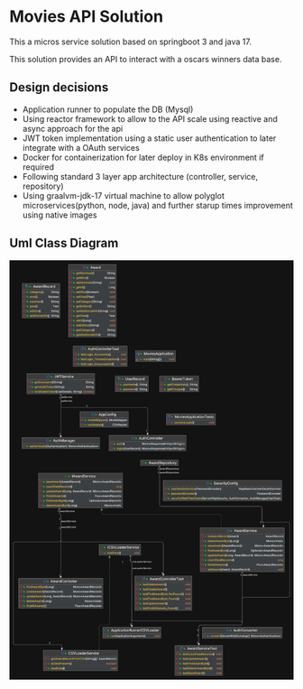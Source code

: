 # Movies API Solution

This a micros service solution based on springboot 3 and java 17.

This solution provides an API to interact with a oscars winners data base.

## Design decisions

- Application runner to populate the DB (Mysql)
- Using reactor framework to allow to the API scale using reactive and async approach for the api
- JWT token implementation using a static user authentication to later integrate with a OAuth services
- Docker for containerization for later deploy in K8s environment if required
- Following standard 3 layer app architecture (controller, service, repository)
- Using graalvm-jdk-17 virtual machine to allow polyglot microservices(python, node, java) and further starup times improvement using native images 

## Uml Class Diagram

![movies api_uml](./docs_images/movies_uml_class_diagram.png)